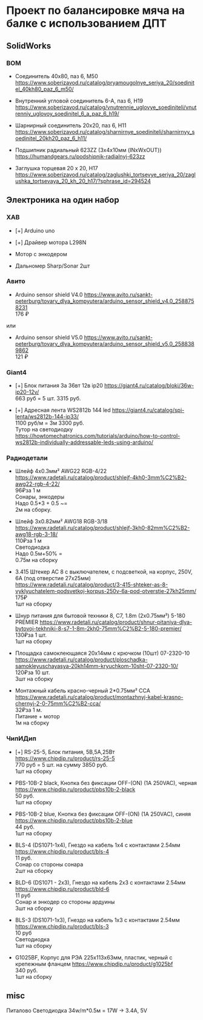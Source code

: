 # Проект по балансировке мяча на балке с использованием ДПТ

## SolidWorks

### BOM

<!-- - Т-соединитель 80х140, паз 6, L76 
https://www.soberizavod.ru/catalog/t_obraznye_seriya_20/t_soedinitel_80kh140_paz_6_l76/

- Т-соединитель 40х60, паз 6, L68
https://www.soberizavod.ru/catalog/t_obraznye_seriya_20/t_soedinitel_40kh60_paz_6_l68/ -->

- Соединитель 40х80, паз 6, M50 
https://www.soberizavod.ru/catalog/pryamougolnye_seriya_20/soedinitel_40kh80_paz_6_m50/

- Внутренний угловой соединитель 6-А, паз 6, H19
https://www.soberizavod.ru/catalog/vnutrennie_uglovye_soediniteli/vnutrenniy_uglovoy_soedinitel_6_a_paz_6_h19/

- Шарнирный соединитель 20х20, паз 6, H11 
https://www.soberizavod.ru/catalog/sharnirnye_soediniteli/sharnirnyy_soedinitel_20kh20_paz_6_h11/

- Подшипник радиальный 623ZZ (3х4х10мм (INxWxOUT))
https://humandgears.ru/podshipnik-radialnyj-623zz

- Заглушка торцевая 20 х 20, H17 
https://www.soberizavod.ru/catalog/zaglushki_tortsevye_seriya_20/zaglushka_tortsevaya_20_kh_20_h17/?sphrase_id=294524

## Электроника на один набор

### ХАВ

- [+] Arduino uno

- [+] Драйвер мотора L298N

- Мотор с энкодером

- Дальномер Sharp/Sonar 2шт

### Авито

- Arduino sensor shield V4.0
https://www.avito.ru/sankt-peterburg/tovary_dlya_kompyutera/arduino_sensor_shield_v4.0_2588758231  
176 ₽

или
- Arduino sensor shield V5.0
https://www.avito.ru/sankt-peterburg/tovary_dlya_kompyutera/arduino_sensor_shield_v5.0_2588389862  
121 ₽

### Giant4

- [+] Блок питания 3а 36вт 12в ip20
https://giant4.ru/catalog/bloki/36w-ip20-12v/  
663 руб = 5 шт. 3315 руб. 

- [+] Адресная лента WS2812b 144 led
https://giant4.ru/catalog/spi-lenta/ws2812b-144-ip33/  
1100 руб/м = 3м 3300 руб.  
Тутор на светодиодку
https://howtomechatronics.com/tutorials/arduino/how-to-control-ws2812b-individually-addressable-leds-using-arduino/

### Радиодетали

- Шлейф 4х0.3мм² AWG22 RGB-4/22
https://www.radetali.ru/catalog/product/shlejf-4kh0-3mm%C2%B2-awg22-rgb-4-22/  
96₽за 1 м  
Сонары, энкодеры  
Надо 0.5*3 + 0.5 ~=  
2м на сборку.

- Шлейф 3х0.82мм² AWG18 RGB-3/18
https://www.radetali.ru/catalog/product/shlejf-3kh0-82mm%C2%B2-awg18-rgb-3-18/  
110₽за 1 м  
Светодиодка  
Надо 0.5м+50% =  
0.75м на сборку

<!-- - Шлейф 3х0.51мм² AWG20 WGR-3/20
https://www.radetali.ru/catalog/product/shlejf-3kh0-51mm%C2%B2-awg20-wgr-3-20/
75₽за 1 м
Светодиодка -->

- 3.415 Штекер АС 8 с выключателем, с подсветкой, на корпус, 250V, 6А (под отверстие 27х25мм)
https://www.radetali.ru/catalog/product/3-415-shteker-as-8-vyklyuchatelem-podsvetkoj-korpus-250v-6a-pod-otverstie-27kh25mm/  
175₽  
1шт на сборку

- Шнур питания для бытовой техники 8, С7, 1.8m (2х0.75мм²) 5-180 PREMIER
https://www.radetali.ru/catalog/product/shnur-pitaniya-dlya-bytovoj-tekhniki-8-s7-1-8m-2kh0-75mm%C2%B2-5-180-premier/  
130₽за 1 шт.  
1шт на сборку

<!-- - Шнур питания для бытовой техники 8, С7, 2.0m (2х0.25мм²)
https://www.radetali.ru/catalog/product/shnur-pitaniya-dlya-bytovoj-tekhniki-8-s7-2-0m-2kh0-25mm%C2%B2/
95₽ -->

- Площадка самоклеющаяся 20х14мм с крючком (10шт) 07-2320-10
https://www.radetali.ru/catalog/product/ploschadka-samokleyuschayasya-20kh14mm-kryuchkom-10sht-07-2320-10/  
120₽за 10 шт.  
3шт на сборку

- Монтажный кабель красно-черный 2*0.75мм² CCA
https://www.radetali.ru/catalog/product/montazhnyj-kabel-krasno-chernyj-2-0-75mm%C2%B2-cca/  
32₽за 1 м.  
Питание + мотор  
1м на сборку

### ЧипИДип

- [+] RS-25-5, Блок питания, 5В,5А,25Вт
https://www.chipdip.ru/product/rs-25-5  
770 руб = 5 шт. на сумму 3850 руб.  
1шт на сборку

- PBS-10B-2 black, Кнопка без фиксации OFF-(ON) (1A 250VAC), черная
https://www.chipdip.ru/product/pbs10b-2-black  
50 руб.  
1шт на сборку

- PBS-10B-2 blue, Кнопка без фиксации OFF-(ON) (1A 250VAC), синяя
https://www.chipdip.ru/product/pbs10b-2-blue  
44 руб.  
1шт на сборку

- BLS-4 (DS1071-1x4), Гнездо на кабель 1х4 с контактами 2.54мм
https://www.chipdip.ru/product/bls-4  
11 руб.  
Сонар со стороны сонара  
2шт на сборку

- BLD-6 (DS1071 - 2x3), Гнездо на кабель 2х3 с контактами 2.54мм
https://www.chipdip.ru/product/bld-6  
11 руб  
Сонар и энкодер со стороны ардуины  
3шт на сборку

- BLS-3 (DS1071-1x3), Гнездо на кабель 1х3 с контактами 2.54мм
https://www.chipdip.ru/product/bls-3  
10 руб  
Светодиодка  
1шт на сборку

- G1025BF, Корпус для РЭА 225х113х63мм, пластик, черный с крепежным фланцем
https://www.chipdip.ru/product/g1025bf  
340 руб.  
1шт на сборку

## misc
Питалово
Светодиодка 34w/m*0.5м = 17W -> 3.4A, 5V

